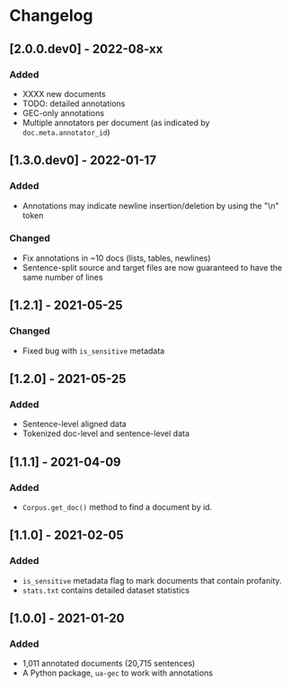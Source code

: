 # Changelog

## [2.0.0.dev0] - 2022-08-xx
### Added
- XXXX new documents
- TODO: detailed annotations
- GEC-only annotations
- Multiple annotators per document (as indicated by `doc.meta.annotator_id`)

## [1.3.0.dev0] - 2022-01-17
### Added
- Annotations may indicate newline insertion/deletion by using the "\n" token

### Changed
- Fix annotations in ~10 docs (lists, tables, newlines)
- Sentence-split source and target files are now guaranteed to have the same
  number of lines

## [1.2.1] - 2021-05-25
### Changed
- Fixed bug with `is_sensitive` metadata

## [1.2.0] - 2021-05-25
### Added
- Sentence-level aligned data
- Tokenized doc-level and sentence-level data

## [1.1.1] - 2021-04-09
### Added
- `Corpus.get_doc()` method to find a document by id.

## [1.1.0] - 2021-02-05
### Added
- `is_sensitive` metadata flag to mark documents that contain profanity.
- `stats.txt` contains detailed dataset statistics

## [1.0.0] - 2021-01-20

### Added
- 1,011 annotated documents (20,715 sentences)
- A Python package, `ua-gec` to work with annotations
